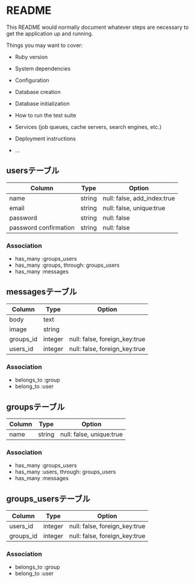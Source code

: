 # README

This README would normally document whatever steps are necessary to get the
application up and running.

Things you may want to cover:

* Ruby version

* System dependencies

* Configuration

* Database creation

* Database initialization

* How to run the test suite

* Services (job queues, cache servers, search engines, etc.)

* Deployment instructions

* ...

## usersテーブル

|Column|Type|Option|
|------|----|------|
|name|string|null: false, add_index:true|
|email|string|null: false, unique:true|
|password|string|null: false|
|password confirmation|string|null: false|

### Association
- has_many :groups_users
- has_many :groups, through: groups_users
- has_many :messages

## messagesテーブル
|Column|Type|Option|
|------|----|------|
|body|text|
|image|string|
|groups_id|integer|null: false, foreign_key:true|
|users_id|integer|null: false, foreign_key:true|

### Association
- belongs_to :group
- belong_to :user

## groupsテーブル

|Column|Type|Option|
|------|----|------|
|name|string|null: false, unique:true|

### Association
- has_many :groups_users
- has_many :users, through: groups_users
- has_many :messages

## groups_usersテーブル

|Column|Type|Option|
|------|----|------|
|users_id|integer|null: false, foreign_key:true|
|groups_id|integer|null: false, foreign_key:true|

### Association
- belongs_to :group
- belong_to :user
